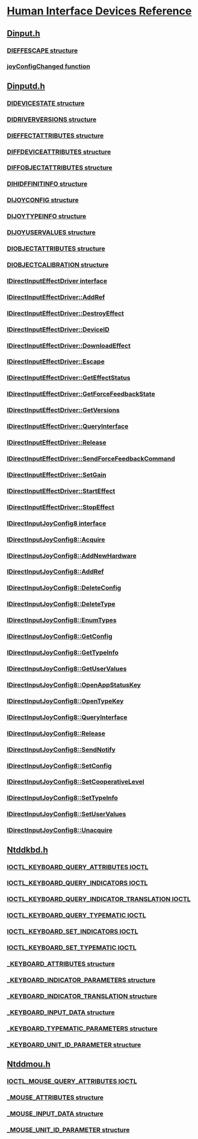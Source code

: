 # [Human Interface Devices Reference](index.md)
## [Dinput.h](../dinput/index.md)
### [DIEFFESCAPE structure](../dinput/ns-dinput-dieffescape.md)
### [joyConfigChanged function](../dinput/nf-dinput-joyconfigchanged.md)
## [Dinputd.h](../dinputd/index.md)
### [DIDEVICESTATE structure](../dinputd/ns-dinputd-didevicestate.md)
### [DIDRIVERVERSIONS structure](../dinputd/ns-dinputd-didriverversions.md)
### [DIEFFECTATTRIBUTES structure](../dinputd/ns-dinputd-dieffectattributes.md)
### [DIFFDEVICEATTRIBUTES structure](../dinputd/ns-dinputd-diffdeviceattributes.md)
### [DIFFOBJECTATTRIBUTES structure](../dinputd/ns-dinputd-diffobjectattributes.md)
### [DIHIDFFINITINFO structure](../dinputd/ns-dinputd-dihidffinitinfo.md)
### [DIJOYCONFIG structure](../dinputd/ns-dinputd-dijoyconfig.md)
### [DIJOYTYPEINFO structure](../dinputd/ns-dinputd-dijoytypeinfo.md)
### [DIJOYUSERVALUES structure](../dinputd/ns-dinputd-dijoyuservalues.md)
### [DIOBJECTATTRIBUTES structure](../dinputd/ns-dinputd-diobjectattributes.md)
### [DIOBJECTCALIBRATION structure](../dinputd/ns-dinputd-diobjectcalibration.md)
### [IDirectInputEffectDriver interface](../dinputd/nn-dinputd-idirectinputeffectdriver.md)
### [IDirectInputEffectDriver::AddRef](../dinputd/nf-dinputd-idirectinputeffectdriver-addref.md)
### [IDirectInputEffectDriver::DestroyEffect](../dinputd/nf-dinputd-idirectinputeffectdriver-destroyeffect.md)
### [IDirectInputEffectDriver::DeviceID](../dinputd/nf-dinputd-idirectinputeffectdriver-deviceid.md)
### [IDirectInputEffectDriver::DownloadEffect](../dinputd/nf-dinputd-idirectinputeffectdriver-downloadeffect.md)
### [IDirectInputEffectDriver::Escape](../dinputd/nf-dinputd-idirectinputeffectdriver-escape.md)
### [IDirectInputEffectDriver::GetEffectStatus](../dinputd/nf-dinputd-idirectinputeffectdriver-geteffectstatus.md)
### [IDirectInputEffectDriver::GetForceFeedbackState](../dinputd/nf-dinputd-idirectinputeffectdriver-getforcefeedbackstate.md)
### [IDirectInputEffectDriver::GetVersions](../dinputd/nf-dinputd-idirectinputeffectdriver-getversions.md)
### [IDirectInputEffectDriver::QueryInterface](../dinputd/nf-dinputd-idirectinputeffectdriver-queryinterface.md)
### [IDirectInputEffectDriver::Release](../dinputd/nf-dinputd-idirectinputeffectdriver-release.md)
### [IDirectInputEffectDriver::SendForceFeedbackCommand](../dinputd/nf-dinputd-idirectinputeffectdriver-sendforcefeedbackcommand.md)
### [IDirectInputEffectDriver::SetGain](../dinputd/nf-dinputd-idirectinputeffectdriver-setgain.md)
### [IDirectInputEffectDriver::StartEffect](../dinputd/nf-dinputd-idirectinputeffectdriver-starteffect.md)
### [IDirectInputEffectDriver::StopEffect](../dinputd/nf-dinputd-idirectinputeffectdriver-stopeffect.md)
### [IDirectInputJoyConfig8 interface](../dinputd/nn-dinputd-idirectinputjoyconfig8.md)
### [IDirectInputJoyConfig8::Acquire](../dinputd/nf-dinputd-idirectinputjoyconfig8-acquire.md)
### [IDirectInputJoyConfig8::AddNewHardware](../dinputd/nf-dinputd-idirectinputjoyconfig8-addnewhardware.md)
### [IDirectInputJoyConfig8::AddRef](../dinputd/nf-dinputd-idirectinputjoyconfig8-addref.md)
### [IDirectInputJoyConfig8::DeleteConfig](../dinputd/nf-dinputd-idirectinputjoyconfig8-deleteconfig.md)
### [IDirectInputJoyConfig8::DeleteType](../dinputd/nf-dinputd-idirectinputjoyconfig8-deletetype.md)
### [IDirectInputJoyConfig8::EnumTypes](../dinputd/nf-dinputd-idirectinputjoyconfig8-enumtypes.md)
### [IDirectInputJoyConfig8::GetConfig](../dinputd/nf-dinputd-idirectinputjoyconfig8-getconfig.md)
### [IDirectInputJoyConfig8::GetTypeInfo](../dinputd/nf-dinputd-idirectinputjoyconfig8-gettypeinfo.md)
### [IDirectInputJoyConfig8::GetUserValues](../dinputd/nf-dinputd-idirectinputjoyconfig8-getuservalues.md)
### [IDirectInputJoyConfig8::OpenAppStatusKey](../dinputd/nf-dinputd-idirectinputjoyconfig8-openappstatuskey.md)
### [IDirectInputJoyConfig8::OpenTypeKey](../dinputd/nf-dinputd-idirectinputjoyconfig8-opentypekey.md)
### [IDirectInputJoyConfig8::QueryInterface](../dinputd/nf-dinputd-idirectinputjoyconfig8-queryinterface.md)
### [IDirectInputJoyConfig8::Release](../dinputd/nf-dinputd-idirectinputjoyconfig8-release.md)
### [IDirectInputJoyConfig8::SendNotify](../dinputd/nf-dinputd-idirectinputjoyconfig8-sendnotify.md)
### [IDirectInputJoyConfig8::SetConfig](../dinputd/nf-dinputd-idirectinputjoyconfig8-setconfig.md)
### [IDirectInputJoyConfig8::SetCooperativeLevel](../dinputd/nf-dinputd-idirectinputjoyconfig8-setcooperativelevel.md)
### [IDirectInputJoyConfig8::SetTypeInfo](../dinputd/nf-dinputd-idirectinputjoyconfig8-settypeinfo.md)
### [IDirectInputJoyConfig8::SetUserValues](../dinputd/nf-dinputd-idirectinputjoyconfig8-setuservalues.md)
### [IDirectInputJoyConfig8::Unacquire](../dinputd/nf-dinputd-idirectinputjoyconfig8-unacquire.md)
## [Ntddkbd.h](../ntddkbd/index.md)
### [IOCTL_KEYBOARD_QUERY_ATTRIBUTES IOCTL](../ntddkbd/ni-ntddkbd-ioctl_keyboard_query_attributes.md)
### [IOCTL_KEYBOARD_QUERY_INDICATORS IOCTL](../ntddkbd/ni-ntddkbd-ioctl_keyboard_query_indicators.md)
### [IOCTL_KEYBOARD_QUERY_INDICATOR_TRANSLATION IOCTL](../ntddkbd/ni-ntddkbd-ioctl_keyboard_query_indicator_translation.md)
### [IOCTL_KEYBOARD_QUERY_TYPEMATIC IOCTL](../ntddkbd/ni-ntddkbd-ioctl_keyboard_query_typematic.md)
### [IOCTL_KEYBOARD_SET_INDICATORS IOCTL](../ntddkbd/ni-ntddkbd-ioctl_keyboard_set_indicators.md)
### [IOCTL_KEYBOARD_SET_TYPEMATIC IOCTL](../ntddkbd/ni-ntddkbd-ioctl_keyboard_set_typematic.md)
### [_KEYBOARD_ATTRIBUTES structure](../ntddkbd/ns-ntddkbd-_keyboard_attributes.md)
### [_KEYBOARD_INDICATOR_PARAMETERS structure](../ntddkbd/ns-ntddkbd-_keyboard_indicator_parameters.md)
### [_KEYBOARD_INDICATOR_TRANSLATION structure](../ntddkbd/ns-ntddkbd-_keyboard_indicator_translation.md)
### [_KEYBOARD_INPUT_DATA structure](../ntddkbd/ns-ntddkbd-_keyboard_input_data.md)
### [_KEYBOARD_TYPEMATIC_PARAMETERS structure](../ntddkbd/ns-ntddkbd-_keyboard_typematic_parameters.md)
### [_KEYBOARD_UNIT_ID_PARAMETER structure](../ntddkbd/ns-ntddkbd-_keyboard_unit_id_parameter.md)
## [Ntddmou.h](../ntddmou/index.md)
### [IOCTL_MOUSE_QUERY_ATTRIBUTES IOCTL](../ntddmou/ni-ntddmou-ioctl_mouse_query_attributes.md)
### [_MOUSE_ATTRIBUTES structure](../ntddmou/ns-ntddmou-_mouse_attributes.md)
### [_MOUSE_INPUT_DATA structure](../ntddmou/ns-ntddmou-_mouse_input_data.md)
### [_MOUSE_UNIT_ID_PARAMETER structure](../ntddmou/ns-ntddmou-_mouse_unit_id_parameter.md)
